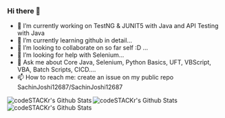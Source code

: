 ### Hi there 👋

- 🔭 I’m currently working on TestNG & JUNIT5 with Java and API Testing with Java
- 🌱 I’m currently learning github in detail...
- 👯 I’m looking to collaborate on so far self :D ...
- 🤔 I’m looking for help with Selenium...
- 💬 Ask me about Core Java, Selenium, Python Basics, UFT, VBScript, VBA, Batch Scripts, CICD....
- 📫 How to reach me: create an issue on my public repo SachinJoshi12687/SachinJoshi12687

<img align="left" alt="codeSTACKr's Github Stats" src="https://github-readme-stats.vercel.app/api?username=SachinJoshi12687&count_private=true&show_icons=true&theme=gruvbox" />
<img align="left" alt="codeSTACKr's Github Stats" src="https://github-readme-stats.vercel.app/api/top-langs/?username=SachinJoshi12687&layout=compact" />
<img align="left" alt="codeSTACKr's Github Stats" src="https://visitor-badge.laobi.icu/badge?page_id=SachinJoshi12687" />
<!-- this line will show top languages used for public repos ->(cut till here) <img align="left" alt="codeSTACKr's Github Stats" src="https://github-readme-stats.vercel.app/api/top-langs/?username=SachinJoshi12687&layout=compact" />-->
